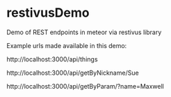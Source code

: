 # restivusDemo
Demo of REST endpoints in meteor via restivus library 

Example urls made available in this demo:

http://localhost:3000/api/things

http://localhost:3000/api/getByNickname/Sue

http://localhost:3000/api/getByParam/?name=Maxwell
